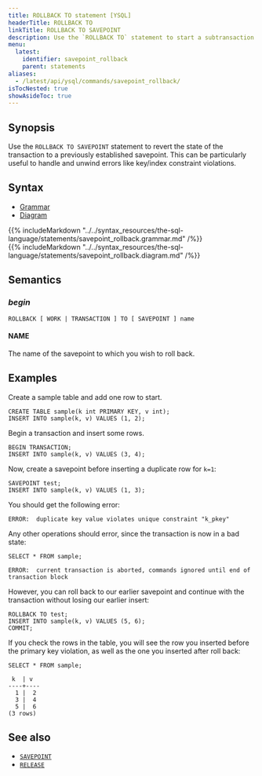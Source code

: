 ```yaml
---
title: ROLLBACK TO statement [YSQL]
headerTitle: ROLLBACK TO
linkTitle: ROLLBACK TO SAVEPOINT
description: Use the `ROLLBACK TO` statement to start a subtransaction within the current transaction.
menu:
  latest:
    identifier: savepoint_rollback
    parent: statements
aliases:
  - /latest/api/ysql/commands/savepoint_rollback/
isTocNested: true
showAsideToc: true
---
```


## Synopsis

Use the `ROLLBACK TO SAVEPOINT` statement to revert the state of the transaction to a previously established savepoint. This can be particularly useful to handle and unwind errors like key/index constraint violations.

## Syntax

<ul class="nav nav-tabs nav-tabs-yb">
  <li >
    <a href="#grammar" class="nav-link active" id="grammar-tab" data-toggle="tab" role="tab" aria-controls="grammar" aria-selected="true">
      <i class="fas fa-file-alt" aria-hidden="true"></i>
      Grammar
    </a>
  </li>
  <li>
    <a href="#diagram" class="nav-link" id="diagram-tab" data-toggle="tab" role="tab" aria-controls="diagram" aria-selected="false">
      <i class="fas fa-project-diagram" aria-hidden="true"></i>
      Diagram
    </a>
  </li>
</ul>

<div class="tab-content">
  <div id="grammar" class="tab-pane fade show active" role="tabpanel" aria-labelledby="grammar-tab">
    {{% includeMarkdown "../../syntax_resources/the-sql-language/statements/savepoint_rollback.grammar.md" /%}}
  </div>
  <div id="diagram" class="tab-pane fade" role="tabpanel" aria-labelledby="diagram-tab">
    {{% includeMarkdown "../../syntax_resources/the-sql-language/statements/savepoint_rollback.diagram.md" /%}}
  </div>
</div>

## Semantics

### *begin*

```plpgsql
ROLLBACK [ WORK | TRANSACTION ] TO [ SAVEPOINT ] name
```

#### NAME

The name of the savepoint to which you wish to roll back.

## Examples

Create a sample table and add one row to start.

```plpgsql
CREATE TABLE sample(k int PRIMARY KEY, v int);
INSERT INTO sample(k, v) VALUES (1, 2);
```

Begin a transaction and insert some rows.

```plpgsql
BEGIN TRANSACTION;
INSERT INTO sample(k, v) VALUES (3, 4);
```

Now, create a savepoint before inserting a duplicate row for `k=1`:

```plpgsql
SAVEPOINT test;
INSERT INTO sample(k, v) VALUES (1, 3);
```

You should get the following error:

```output
ERROR:  duplicate key value violates unique constraint "k_pkey"
```

Any other operations should error, since the transaction is now in a bad state:

```plpgsql
SELECT * FROM sample;
```

```output
ERROR:  current transaction is aborted, commands ignored until end of transaction block
```

However, you can roll back to our earlier savepoint and continue with the transaction without losing our earlier insert:

```plpgsql
ROLLBACK TO test;
INSERT INTO sample(k, v) VALUES (5, 6);
COMMIT;
```

If you check the rows in the table, you will see the row you inserted before the primary key violation, as well as the one you inserted after roll back:

```plpgsql
SELECT * FROM sample;
```

```output
 k  | v  
----+----
  1 |  2
  3 |  4
  5 |  6
(3 rows)
```

## See also

- [`SAVEPOINT`](../savepoint_create)
- [`RELEASE`](../savepoint_release)
